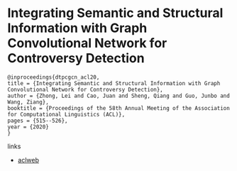 # Integrating Semantic and Structural Information with Graph Convolutional Network for Controversy Detection

```
@inproceedings{dtpcgcn_acl20,
title = {Integrating Semantic and Structural Information with Graph Convolutional Network for Controversy Detection},
author = {Zhong, Lei and Cao, Juan and Sheng, Qiang and Guo, Junbo and Wang, Ziang},
booktitle = {Proceedings of the 58th Annual Meeting of the Association for Computational Linguistics (ACL)},
pages = {515--526},
year = {2020}
}
```

links
- [aclweb](https://www.aclweb.org/anthology/2020.acl-main.49/)
